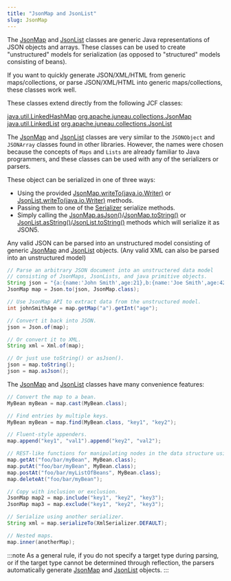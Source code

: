 ```yaml
---
title: "JsonMap and JsonList"
slug: JsonMap
---
```


The <a href="/site/apidocs/org/apache/juneau/collections/JsonMap.html" target="_blank">JsonMap</a> and <a href="/site/apidocs/org/apache/juneau/collections/JsonList.html" target="_blank">JsonList</a> classes are generic Java representations of JSON objects and arrays.
These classes can be used to create "unstructured" models for serialization (as opposed to "structured" models
consisting of beans).

If you want to quickly generate JSON/XML/HTML from generic maps/collections, or parse JSON/XML/HTML into generic
maps/collections, these classes work well.

These classes extend directly from the following JCF classes:

<tree>
<node-0><java-class><a href="https://docs.oracle.com/en/java/javase/17/docs/api/java.base/java/util/LinkedHashMap.html" target="_blank">java.util.LinkedHashMap</a></java-class></node-0>
<node-1><java-class><a href="/site/apidocs/org/apache/juneau/collections/JsonMap.html" target="_blank">org.apache.juneau.collections.JsonMap</a></java-class></node-1>
<node-0><java-class><a href="https://docs.oracle.com/en/java/javase/17/docs/api/java.base/java/util/LinkedList.html" target="_blank">java.util.LinkedList</a></java-class></node-0>
<node-1><java-class><a href="/site/apidocs/org/apache/juneau/collections/JsonList.html" target="_blank">org.apache.juneau.collections.JsonList</a></java-class></node-1>
</tree>

The <a href="/site/apidocs/org/apache/juneau/collections/JsonMap.html" target="_blank">JsonMap</a> and <a href="/site/apidocs/org/apache/juneau/collections/JsonList.html" target="_blank">JsonList</a> classes are very similar to the `JSONObject` and `JSONArray` classes found in other libraries.
However, the names were chosen because the concepts of `Maps` and `Lists` are already familiar to Java programmers, and
these classes can be used with any of the serializers or parsers.

These object can be serialized in one of three ways:

- Using the provided <a href="/site/apidocs/org/apache/juneau/collections/JsonMap.html#writeTo(java.io.Writer)" target="_blank">JsonMap.writeTo(java.io.Writer)</a> or <a href="/site/apidocs/org/apache/juneau/collections/JsonList.html#writeTo(java.io.Writer)" target="_blank">JsonList.writeTo(java.io.Writer)</a> methods.
- Passing them to one of the <a href="/site/apidocs/org/apache/juneau/serializer/Serializer.html" target="_blank">Serializer</a> serialize methods.
- Simply calling the <a href="/site/apidocs/org/apache/juneau/collections/JsonMap.html#asJson()" target="_blank">JsonMap.asJson()</a>/<a href="/site/apidocs/org/apache/juneau/collections/JsonMap.html#toString()" target="_blank">JsonMap.toString()</a> or <a href="/site/apidocs/org/apache/juneau/collections/JsonList.html#asString()" target="_blank">JsonList.asString()</a>/<a href="/site/apidocs/org/apache/juneau/collections/JsonList.html#toString()" target="_blank">JsonList.toString()</a> methods which will serialize it as JSON5.

Any valid JSON can be parsed into an unstructured model consisting of generic <a href="/site/apidocs/org/apache/juneau/collections/JsonMap.html" target="_blank">JsonMap</a> and <a href="/site/apidocs/org/apache/juneau/collections/JsonList.html" target="_blank">JsonList</a> objects.
(Any valid XML can also be parsed into an unstructured model)

```java
// Parse an arbitrary JSON document into an unstructered data model
// consisting of JsonMaps, JsonLists, and java primitive objects.
String json = "{a:{name:'John Smith',age:21},b:{name:'Joe Smith',age:42}}";
JsonMap map = Json.to(json, JsonMap.class);

// Use JsonMap API to extract data from the unstructured model.
int johnSmithAge = map.getMap("a").getInt("age");

// Convert it back into JSON.
json = Json.of(map);

// Or convert it to XML.
String xml = Xml.of(map);

// Or just use toString() or asJson().
json = map.toString();
json = map.asJson();
```

The <a href="/site/apidocs/org/apache/juneau/collections/JsonMap.html" target="_blank">JsonMap</a> and <a href="/site/apidocs/org/apache/juneau/collections/JsonList.html" target="_blank">JsonList</a> classes have many convenience features:

```java
// Convert the map to a bean.
MyBean myBean = map.cast(MyBean.class);

// Find entries by multiple keys.
MyBean myBean = map.find(MyBean.class, "key1", "key2");

// Fluent-style appenders.
map.append("key1", "val1").append("key2", "val2");

// REST-like functions for manipulating nodes in the data structure using URL-like notation.
map.getAt("foo/bar/myBean", MyBean.class);
map.putAt("foo/bar/myBean", MyBean.class);
map.postAt("foo/bar/myListOfBeans", MyBean.class);
map.deleteAt("foo/bar/myBean");

// Copy with inclusion or exclusion.
JsonMap map2 = map.include("key1", "key2", "key3");
JsonMap map3 = map.exclude("key1", "key2", "key3");

// Serialize using another serializer.
String xml = map.serializeTo(XmlSerializer.DEFAULT);

// Nested maps.
map.inner(anotherMap);
```

:::note
As a general rule, if you do not specify a target type during parsing, or if the target type cannot be determined
through reflection, the parsers automatically generate <a href="/site/apidocs/org/apache/juneau/collections/JsonMap.html" target="_blank">JsonMap</a> and <a href="/site/apidocs/org/apache/juneau/collections/JsonList.html" target="_blank">JsonList</a> objects.
:::
